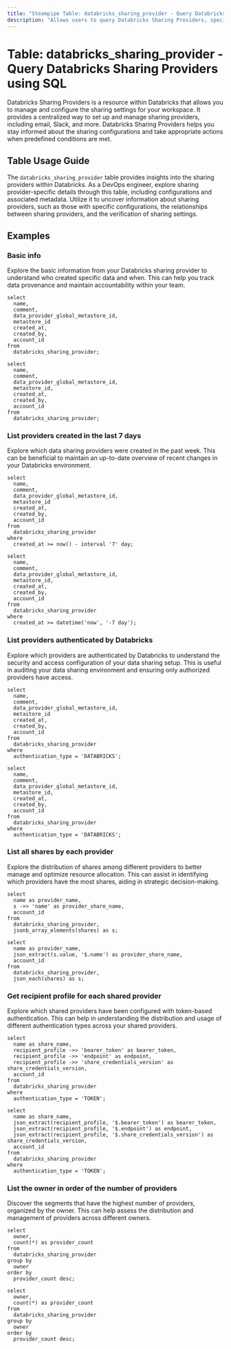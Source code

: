 ```yaml
---
title: "Steampipe Table: databricks_sharing_provider - Query Databricks Sharing Providers using SQL"
description: "Allows users to query Databricks Sharing Providers, specifically the sharing provider configurations, providing insights into the sharing settings and potential configurations."
---
```


# Table: databricks_sharing_provider - Query Databricks Sharing Providers using SQL

Databricks Sharing Providers is a resource within Databricks that allows you to manage and configure the sharing settings for your workspace. It provides a centralized way to set up and manage sharing providers, including email, Slack, and more. Databricks Sharing Providers helps you stay informed about the sharing configurations and take appropriate actions when predefined conditions are met.

## Table Usage Guide

The `databricks_sharing_provider` table provides insights into the sharing providers within Databricks. As a DevOps engineer, explore sharing provider-specific details through this table, including configurations and associated metadata. Utilize it to uncover information about sharing providers, such as those with specific configurations, the relationships between sharing providers, and the verification of sharing settings.

## Examples

### Basic info
Explore the basic information from your Databricks sharing provider to understand who created specific data and when. This can help you track data provenance and maintain accountability within your team.

```sql+postgres
select
  name,
  comment,
  data_provider_global_metastore_id,
  metastore_id
  created_at,
  created_by,
  account_id
from
  databricks_sharing_provider;
```

```sql+sqlite
select
  name,
  comment,
  data_provider_global_metastore_id,
  metastore_id,
  created_at,
  created_by,
  account_id
from
  databricks_sharing_provider;
```

### List providers created in the last 7 days
Explore which data sharing providers were created in the past week. This can be beneficial to maintain an up-to-date overview of recent changes in your Databricks environment.

```sql+postgres
select
  name,
  comment,
  data_provider_global_metastore_id,
  metastore_id
  created_at,
  created_by,
  account_id
from
  databricks_sharing_provider
where
  created_at >= now() - interval '7' day;
```

```sql+sqlite
select
  name,
  comment,
  data_provider_global_metastore_id,
  metastore_id,
  created_at,
  created_by,
  account_id
from
  databricks_sharing_provider
where
  created_at >= datetime('now', '-7 day');
```

### List providers authenticated by Databricks
Explore which providers are authenticated by Databricks to understand the security and access configuration of your data sharing setup. This is useful in auditing your data sharing environment and ensuring only authorized providers have access.

```sql+postgres
select
  name,
  comment,
  data_provider_global_metastore_id,
  metastore_id
  created_at,
  created_by,
  account_id
from
  databricks_sharing_provider
where
  authentication_type = 'DATABRICKS';
```

```sql+sqlite
select
  name,
  comment,
  data_provider_global_metastore_id,
  metastore_id,
  created_at,
  created_by,
  account_id
from
  databricks_sharing_provider
where
  authentication_type = 'DATABRICKS';
```

### List all shares by each provider
Explore the distribution of shares among different providers to better manage and optimize resource allocation. This can assist in identifying which providers have the most shares, aiding in strategic decision-making.

```sql+postgres
select
  name as provider_name,
  s ->> 'name' as provider_share_name,
  account_id
from
  databricks_sharing_provider,
  jsonb_array_elements(shares) as s;
```

```sql+sqlite
select
  name as provider_name,
  json_extract(s.value, '$.name') as provider_share_name,
  account_id
from
  databricks_sharing_provider,
  json_each(shares) as s;
```

### Get recipient profile for each shared provider
Explore which shared providers have been configured with token-based authentication. This can help in understanding the distribution and usage of different authentication types across your shared providers.

```sql+postgres
select
  name as share_name,
  recipient_profile ->> 'bearer_token' as bearer_token,
  recipient_profile ->> 'endpoint' as endpoint,
  recipient_profile ->> 'share_credentials_version' as share_credentials_version,
  account_id
from
  databricks_sharing_provider
where
  authentication_type = 'TOKEN';
```

```sql+sqlite
select
  name as share_name,
  json_extract(recipient_profile, '$.bearer_token') as bearer_token,
  json_extract(recipient_profile, '$.endpoint') as endpoint,
  json_extract(recipient_profile, '$.share_credentials_version') as share_credentials_version,
  account_id
from
  databricks_sharing_provider
where
  authentication_type = 'TOKEN';
```

### List the owner in order of the number of providers
Discover the segments that have the highest number of providers, organized by the owner. This can help assess the distribution and management of providers across different owners.

```sql+postgres
select
  owner,
  count(*) as provider_count
from
  databricks_sharing_provider
group by
  owner
order by
  provider_count desc;
```

```sql+sqlite
select
  owner,
  count(*) as provider_count
from
  databricks_sharing_provider
group by
  owner
order by
  provider_count desc;
```